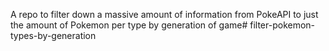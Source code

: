 A repo to filter down a massive amount of information from PokeAPI to just the amount of Pokemon per type by generation of game# filter-pokemon-types-by-generation

